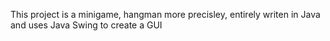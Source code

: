 This project is a minigame,  hangman more precisley, entirely writen in Java and uses Java Swing to create a GUI
